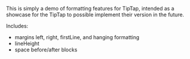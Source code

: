 

This is simply a demo of formatting features for TipTap, intended as a showcase for the TipTap to possible implement their version in the future.

Includes:
- margins left, right, firstLine, and hanging formatting
- lineHeight
- space before/after blocks
